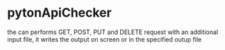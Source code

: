 pytonApiChecker
===============

the can performs GET, POST, PUT and DELETE request with an additional input file, it writes the output on screen or in the specified outup file
